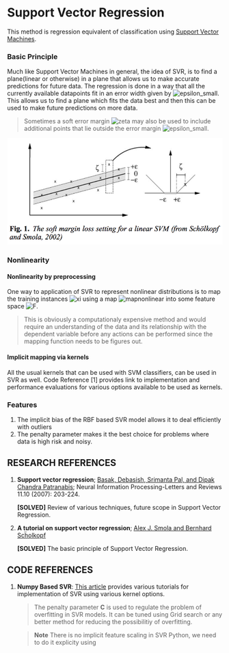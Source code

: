# Support Vector Regression

This method is regression equivalent of classification using [Support Vector Machines](../02-Classification/03-SupportVectorMachines.md).

### Basic Principle

Much like Support Vector Machines in general, the idea of SVR, is to find a plane(linear or otherwise) in a plane that allows us to make accurate predictions for future data. The regression is done in a way that all the currently available datapoints fit in an error width given by ![epsilon_small](http://mathurl.com/ybr3ffkc.png). This allows us to find a plane which fits the data best and then this can be used to make future predictions on more data. 

> Sometimes a soft error margin ![zeta](http://mathurl.com/yblyw4t5.png) may also be used to include additional points that lie outside the error margin ![epsilon_small](http://mathurl.com/ybr3ffkc.png).

![svr_general_principle](./img/svr1.png)

### Nonlinearity

#### Nonlinearity by preprocessing

One way to application of SVR to represent nonlinear distributions is to map the training instances ![xi](http://mathurl.com/2az2c7m.png) using a map ![mapnonlinear](http://mathurl.com/ycgepdup.png) into some feature space ![F](http://mathurl.com/2apnvu5.png). 

> This is obviously a computationaly expensive method and would require an understanding of the data and its relationship with the dependent variable before any actions can be performed since the mapping function needs to be figures out. 

#### Implicit mapping via kernels

All the usual kernels that can be used with SVM classifiers, can be used in SVR as well. Code Reference [1] provides link to implementation and performance evaluations for various options available to be used as kernels. 

### Features

1. The implicit bias of the RBF based SVR model allows it to deal efficiently with outliers
2. The penalty parameter makes it the best choice for problems where data is high risk and noisy. 

## RESEARCH REFERENCES

1. **Support vector regression**; [Basak, Debasish, Srimanta Pal, and Dipak Chandra Patranabis](https://www.researchgate.net/profile/Mohamed_Mourad_Lafifi/post/Hi_could_anyone_tell_how_the_Epsilon-SVR_perform_the_regression_in_Support_Vector_Machines_SVM/attachment/59d6467c79197b80779a181a/AS:458289034076160@1486276028968/download/Review+Support+Vector+Regression.pdf); Neural Information Processing-Letters and Reviews 11.10 (2007): 203-224.

	**[SOLVED]** Review of various techniques, future scope in Support Vector Regression.
	
2. **A tutorial on support vector regression**; [Alex J. Smola and Bernhard Scḧolkopf](http://lasa.epfl.ch/teaching/lectures/ML_Phd/Notes/nu-SVM-SVR.pdf)

	**[SOLVED]** The basic principle of Support Vector Regression.
	
	
## CODE REFERENCES

1. **Numpy Based SVR**: [This article](http://scikit-learn.org/stable/auto_examples/svm/plot_svm_regression.html) provides various tutorials for implementation of SVR using various kernel options.

	> The penalty parameter **C** is used to regulate the problem of overfitting in SVR models. It can be tuned using Grid search or any better method for reducing the possibilitiy of overfitting. 
	
	> **Note** There is no implicit feature scaling in SVR Python, we need to do it explicity using 
	
	